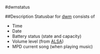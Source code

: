 #dwmstatus

##Description
Statusbar for [dwm](http://dwm.suckless.org/) consists of
* Time
* Date
* Battery status (state and capacity)
* Volume level (from [ALSA](https://en.wikipedia.org/wiki/Advanced_Linux_Sound_Architecture))
* MPD current song (when playing music)
